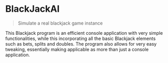 # BlackJackAI

>Simulate a real blackjack game instance

This Blackjack program is an efficient console application with very simple functionalities, while this incorporating all the basic Blackjack elements such as bets, splits and doubles. 
The program also allows for very easy tweaking, essentially making applicable as more than just a console application.
